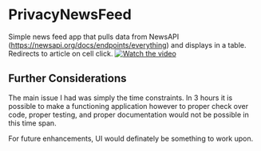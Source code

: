 # PrivacyNewsFeed

Simple news feed app that pulls data from NewsAPI (https://newsapi.org/docs/endpoints/everything) and displays in a table. Redirects to article on cell click.
[![Watch the video](https://imgur.com/a/qbti9Yi)](https://imgur.com/a/qbti9Yi)

## Further Considerations 
The main issue I had was simply the time constraints. In 3 hours it is possible to make a functioning application however to proper check over code, proper testing, and proper documentation would not be possible in this time span. 

For future enhancements, UI would definately be something to work upon.
